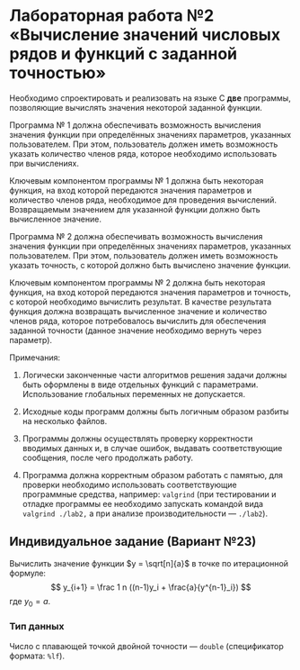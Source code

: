 # Лабораторная работа №2 «Вычисление значений числовых рядов и функций с заданной точностью»

Необходимо спроектировать и реализовать на языке C **две** программы, позволяющие вычислять
значения некоторой заданной функции.

Программа № 1 должна обеспечивать возможность вычисления значения функции при определённых значениях параметров, указанных пользователем. При этом, пользователь должен иметь возможность указать количество членов ряда, которое необходимо использовать при вычислениях.

Ключевым компонентом программы № 1 должна быть некоторая функция, на вход которой передаются значения параметров и количество членов ряда, необходимое для проведения вычислений.
Возвращаемым значением для указанной функции должно быть вычисленное значение.

Программа № 2 должна обеспечивать возможность вычисления значения функции при определённых значениях параметров, указанных пользователем. При этом, пользователь должен иметь возможность указать точность, с которой должно быть вычислено значение функции.

Ключевым компонентом программы № 2 должна быть некоторая функция, на вход которой передаются значения параметров и точность, с которой необходимо вычислить результат. В качестве результата функция должна возвращать вычисленное значение и количество членов ряда, которое потребовалось вычислить для обеспечения заданной точности (данное значение необходимо вернуть через параметр).

Примечания:

1. Логически законченные части алгоритмов решения задачи должны быть оформлены в виде
отдельных функций с параметрами. Использование глобальных переменных не допускается.

2. Исходные коды программ должны быть логичным образом разбиты на несколько файлов.
3. Программы должны осуществлять проверку корректности вводимых данных и, в случае ошибок, выдавать соответствующие сообщения, после чего продолжать работу.
4. Программа должна корректным образом работать с памятью, для проверки необходимо использовать соответствующие программные средства, например: `valgrind` (при тестировании и отладке программы ее необходимо запускать командой вида `valgrind ./lab2,` а при анализе
производительности — `./lab2`).

## Индивидуальное задание (Вариант №23)

Вычислить значение функции $y = \sqrt[n]{a}$ в точке по итерационной формуле:
$$
y_{i+1} = \frac 1 n ((n-1)y_i + \frac{a}{y^{n-1}_i})
$$
где $y_0 = a$.

### Тип данных

Число с плавающей точкой двойной точности — `double` (спецификатор формата: `%lf`).
